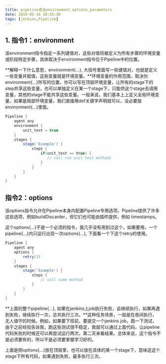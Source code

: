 ```yaml
---
title: pipeline语法environment_options_parameters
date: 2019-05-16 18:55:30
tags: [jenkins,Pipeline]
---
```


## 1. 指令1：environment

该environment指令指定一系列键值对，这些对值将被定义为所有步骤的环境变量或阶段特定步骤，具体取决于environment指令位于Pipeline中的位置。

**解释一下什么意思，environment{…}, 大括号里面写一些键值对，也就是定义一些变量并赋值，这些变量就是环境变量。**环境变量的作用范围，取决你environment{…}所写的位置，你可以写在顶层环境变量，让所有的stage下的step共享这些变量，也可以单独定义在某一个stage下，只能供这个stage去调用变量，其他的stage不能共享这些变量。一般来说，我们基本上上定义全局环境变量，如果是局部环境变量，我们直接用def关键字声明就可以，没必要放environment{…}里面。


```groovy
Pipeline {
    agent any
    environment {
        unit_test = true
    }
    stages {
        stage('Example') {
            steps {
                if(unit_test == true) {
                   // call run unit test methods
                }
            }
        }
    }
}
```

## 指令2：options

该options指令允许在Pipeline本身内配置Pipeline专用选项。Pipeline提供了许多这些选项，例如buildDiscarder，但它们也可能由插件提供，例如 timestamps。

这个options{…}不是一个必须的指令，我几乎没有用到过这个，如果要用，一个pipeline{…}内只运行出现一次options{…}, 下面看一个下这个retry的使用。
```groovy
Pipeline {
    agent any
    options {
        retry(3)
    }
    stages {
        stage('Example') {
            steps {
                // call some method
            }
        }
    }
}
```
**上面的整个pipeline{…}, 如果在jenkins上job执行失败，会继续执行，如果再遇到失败，继续执行一次，总共执行三次。**这种任务场景，一般是在夜间执行，无人值守的时候。例如，如果要下班前，要提交一个jenkins job，跑一下测试，由于之前经验告诉我，跑这些测试很不稳定，我就可以通过上面代码，让pipeline代码失败的时候还可以再尝试运行两次，第二天来看结果。总体来说，这个指令不是必须要有的，所以不是必须要掌握学习好的。

上面是把options{…}放在顶层里，也可以放在具体的某一个stage下，意味这这个stage下所有代码，如果遇到失败，最多执行三次。




